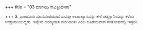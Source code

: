 +++
title = "03 ಮಾನನಿಧಿ ಸಾವಿತ್ರಿಯೌಪಾ"

+++
3. ಪಾಂಡವರು ಮಾನವಂತೆಯಾದ ಸಾವಿತ್ರೀ ಉಪಾಖ್ಯಾನವನ್ನು ಕೇಳಿ ಚಿತ್ತಗ್ಲಾನಿಯನ್ನು ಕಳೆದು ಉತ್ಸಾಹದಿಂದಿದ್ದರು.  ಇನ್ನೇನು ಅರಣ್ಯವಾಸ ಮುಗಿಯಿತು ಎಂಬ ಅತಿಶಯವಾದ ಸಂತೋಷದಲ್ಲಿ ಇದ್ದರು.